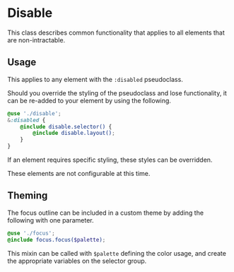 # Disable

This class describes common functionality that applies to all elements that are non-intractable.

## Usage

This applies to any element with the `:disabled` pseudoclass.

Should you override the styling of the pseudoclass and lose functionality, it can be re-added to your element by using the following.

```scss
@use './disable';
&:disabled {
    @include disable.selector() {
        @include disable.layout();
    }
}
```

If an element requires specific styling, these styles can be overridden.

These elements are not configurable at this time.

## Theming

The focus outline can be included in a custom theme by adding the following with one parameter.

```scss
@use './focus';
@include focus.focus($palette);
```

This mixin can be called with `$palette` defining the color usage, and create the appropriate variables on the selector group.
